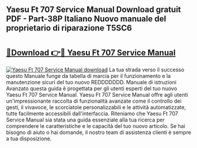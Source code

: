 ## Yaesu Ft 707 Service Manual Download gratuit PDF - Part-38P Italiano Nuovo manuale del proprietario di riparazione T5SC6

# <h2><a href="http://dfbe8j.blite.top/?on=Yaesu+Ft+707+Service+Manual">🔗Download 👉🔴 Yaesu Ft 707 Service Manual</a></h2>

[![Yaesu Ft 707 Service Manual download](https://i.imgur.com/lujVjoI.png)](http://dfbe8j.blite.top/?on=Yaesu+Ft+707+Service+Manual)
La tua strada verso il successo questo Manuale funge da tabella di marcia per il funzionamento e la manutenzione sicuri del tuo nuovo REDDDDDDD. Manuale di istruzioni Avanzato questa guida è progettata per gli utenti esperti del tuo nuovo Yaesu Ft 707 Service Manual. Yaesu Ft 707 Service Manual offre agli utenti un'impressionante raccolta di funzionalità avanzate come il controllo dei gesti, il vivavoce, le scorciatoie personalizzabili e le attività automatizzate, tutte facilmente accessibili dall'interfaccia. Riteniamo che Yaesu Ft 707 Service Manual sia stata una guida essenziale alla tua ricerca per comprendere le caratteristiche e le capacità del tuo nuovo articolo. Se hai bisogno di aiuto o hai domande, il nostro team di assistenza clienti è sempre a tua disposizione.
